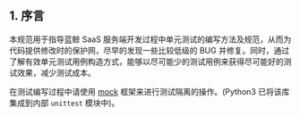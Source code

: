 ## 1. 序言

本规范用于指导蓝鲸 SaaS 服务端开发过程中单元测试的编写方法及规范，从而为代码提供修改时的保护网，尽早的发现一些比较低级的 BUG 并修复。同时，通过了解有效单元测试用例构造方式，能够以尽可能少的测试用例来获得尽可能好的测试效果，减少测试成本。

在测试编写过程中请使用 [mock](https://pypi.org/project/mock/) 框架来进行测试隔离的操作。(Python3 已将该库集成到内部 `unittest` 模块中)。
